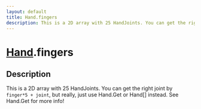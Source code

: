 ```yaml
---
layout: default
title: Hand.fingers
description: This is a 2D array with 25 HandJoints. You can get the right joint by finger*5 + joint, but really, just use Hand.Get or Hand[] instead. See Hand.Get for more info!
---
```

# [Hand]({{site.url}}/Pages/Reference/Hand.html).fingers

## Description
This is a 2D array with 25 HandJoints. You can get the
right joint by `finger*5 + joint`, but really, just use Hand.Get
or Hand[] instead. See Hand.Get for more info!

